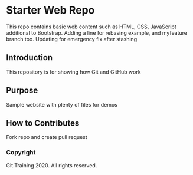 # Starter Web Repo

This repo contains basic web content such as HTML, CSS, JavaScript additional to Bootstrap.
Adding a line for rebasing example, and myfeature branch too. Updating for emergency fix after stashing

## Introduction

This repository is for showing how Git and GitHub work

## Purpose

Sample website with plenty of files for demos

## How to Contributes

Fork repo and create pull request

### Copyright

Git.Training 2020. All rights reserved.
